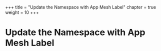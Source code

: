 +++
title = "Update the Namespace with App Mesh Label"
chapter = true
weight = 10
+++

# Update the Namespace with App Mesh Label

[//]: # (add content here)